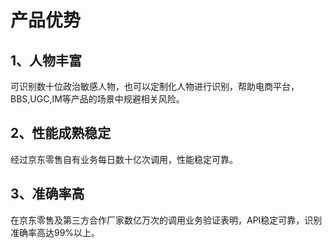 # 产品优势

## 1、人物丰富

可识别数十位政治敏感人物，也可以定制化人物进行识别，帮助电商平台，BBS,UGC,IM等产品的场景中规避相关风险。

## 2、性能成熟稳定

经过京东零售自有业务每日数十亿次调用，性能稳定可靠。
## 3、准确率高

在京东零售及第三方合作厂家数亿万次的调用业务验证表明，API稳定可靠，识别准确率高达99%以上。
